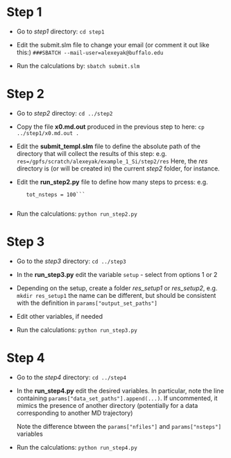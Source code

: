 # Step 1

  * Go to *step1* directory:  ```cd step1```

  * Edit the submit.slm file to change your email (or comment it out like this:)
   ```###SBATCH --mail-user=alexeyak@buffalo.edu```

  * Run the calculations by:   ```sbatch submit.slm```


# Step 2

  * Go to *step2* directoy:  ```cd ../step2```

  * Copy the file **x0.md.out** produced in the previous step to here: ```cp ../step1/x0.md.out .```

  * Edit the **submit_templ.slm** file to define the absolute path of the directory that will collect
    the results of this step:  e.g. ```res=/gpfs/scratch/alexeyak/example_1_Si/step2/res``` 
    Here, the *res* directory is (or will be created in) the current *step2* folder, for instance. 

  * Edit the **run_step2.py** file to define how many steps to prcess: e.g.
    ```nsteps_per_job = 20
       tot_nsteps = 100```
   
  * Run the calculations:  ```python run_step2.py```


# Step 3

  * Go to the *step3* directory:  ```cd ../step3```

  * In the **run_step3.py** edit the variable ```setup``` - select from options 1 or 2

  * Depending on the setup, create a folder *res_setup1* or *res_setup2*, e.g. ```mkdir res_setup1``` 
    the name can be different, but should be consistent with the definition in ```params["output_set_paths"]```

  * Edit other variables, if needed

  * Run the calculations:  ```python run_step3.py```


# Step 4

  * Go to the *step4* directory:  ```cd ../step4```

  * In the **run_step4.py** edit the desired variables. In particular, note the
    line containing ```params["data_set_paths"].append(...)```. If uncommented, it mimics the presence 
    of another directory (potentially for a data corresponding to another MD trajectory)

    Note the difference btween the ```params["nfiles"]``` and ```params["nsteps"]``` variables

  * Run the calculations:  ```python run_step4.py```
